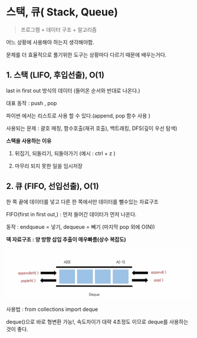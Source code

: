# 스택, 큐( Stack, Queue)

> 프로그램 = 데이터 구조 + 알고리즘 

어느 상황에 사용해야 하는지 생각해야함.

문제를 더 효율적으로 풀기위한 도구는 상황마다 다르기 때문에 배우는거다.



## 1. 스택 (LIFO, 후입선출), O(1)

last in first out 방식의 데이터 (들어온 순서와 반대로 나온다.)

대표 동작 : push , pop   

파이썬 에서는 리스트로 사용 할 수 있다.(append, pop 함수 사용 )



사용되는 문제 : 괄호 매칭, 함수호출(재귀 호출), 백트래킹, DFS(깊이 우선 탐색)

 

**스택을 사용하는 이유**

1. 뒤집기, 되돌리기, 되돌아가기  (예시 : ctrl + z )

2. 마무리 되지 못한 일을 임시저장 



## 2. 큐 (FIFO, 선입선출), O(1)

한 쪽 끝에 데이터를 넣고 다른 한 쪽에서만 데이터를 뺄수있는 자료구조

FIFO(first in first out,) : 먼저 들어간 데이터가 먼저 나온다.

동작 : endqueue = 넣기, dequeue = 빼기 (마지막 pop 외에 O(N))



**덱 자료구조 : 양 방향 삽입 추출이 매우빠름(상수 복잡도)**

![image-20220801114409125](%EC%8A%A4%ED%83%9D,%ED%81%90(Stack,Queue).assets/image-20220801114409125-16593218561761.png)

사용법 : from collections import deque

deque()으로 바로 형변환 가능!, 속도차이가 대략 4초정도 이므로 deque를 사용하는 것이 좋다.